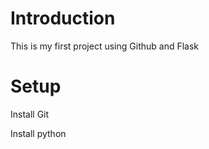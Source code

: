 # Introduction

This is my first project using Github and Flask

# Setup

Install Git

Install python
